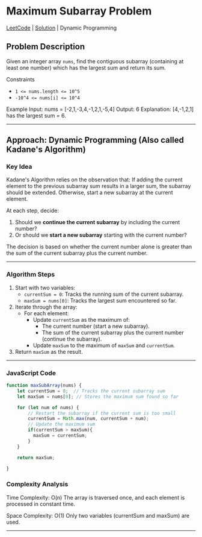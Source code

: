 # Maximum Subarray Problem 
[LeetCode](https://leetcode.com/problems/maximum-subarray/) 
|
[Solution](53_maximum-subarray.js)
|
Dynamic Programming

## Problem Description
Given an integer array `nums`, find the contiguous subarray (containing at least one number) which has the largest sum and return its sum.

Constraints
- `1 <= nums.length <= 10^5`
- `-10^4 <= nums[i] <= 10^4`

Example
Input: nums = [-2,1,-3,4,-1,2,1,-5,4]
Output: 6 
Explanation: [4,-1,2,1] has the largest sum = 6.


---
## Approach: Dynamic Programming (Also called Kadane's Algorithm)

### Key Idea
Kadane's Algorithm relies on the observation that:
If adding the current element to the previous subarray sum results in a larger sum, the subarray should be extended.
Otherwise, start a new subarray at the current element.

At each step, decide:
1. Should we **continue the current subarray** by including the current number?
2. Or should we **start a new subarray** starting with the current number?

The decision is based on whether the current number alone is greater than the sum of the current subarray plus the current number.

---

### Algorithm Steps
1. Start with two variables:
   - `currentSum = 0`: Tracks the running sum of the current subarray.
   - `maxSum = nums[0]`: Tracks the largest sum encountered so far.
2. Iterate through the array:
   - For each element:
     - Update `currentSum` as the maximum of:
       - The current number (start a new subarray).
       - The sum of the current subarray plus the current number (continue the subarray).
     - Update `maxSum` to the maximum of `maxSum` and `currentSum`.
3. Return `maxSum` as the result.

---

### JavaScript Code

```javascript
function maxSubArray(nums) {
    let currentSum = 0;  // Tracks the current subarray sum
    let maxSum = nums[0]; // Stores the maximum sum found so far

    for (let num of nums) {
        // Restart the subarray if the current sum is too small
        currentSum = Math.max(num, currentSum + num);
        // Update the maximum sum
        if(currentSum > maxSum){
          maxSum = currentSum;
        }
    }

    return maxSum;
  
}
```
### Complexity Analysis
Time Complexity: O(n)
The array is traversed once, and each element is processed in constant time.

Space Complexity: O(1)
Only two variables (currentSum and maxSum) are used.

---
